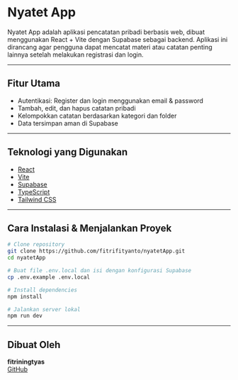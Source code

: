 # Nyatet App

Nyatet App adalah aplikasi pencatatan pribadi berbasis web, dibuat menggunakan React + Vite dengan Supabase sebagai backend. Aplikasi ini dirancang agar pengguna dapat mencatat materi atau catatan penting lainnya setelah melakukan registrasi dan login.

---

## Fitur Utama

- Autentikasi: Register dan login menggunakan email & password
- Tambah, edit, dan hapus catatan pribadi
- Kelompokkan catatan berdasarkan kategori dan folder
- Data tersimpan aman di Supabase

---

## Teknologi yang Digunakan

- [React](https://reactjs.org/)
- [Vite](https://vitejs.dev/)
- [Supabase](https://supabase.io/)
- [TypeScript](https://www.typescriptlang.org/)
- [Tailwind CSS](https://tailwindcss.com/)

---

## Cara Instalasi & Menjalankan Proyek

```bash
# Clone repository
git clone https://github.com/fitrifityanto/nyatetApp.git
cd nyatetApp

# Buat file .env.local dan isi dengan konfigurasi Supabase
cp .env.example .env.local

# Install dependencies
npm install

# Jalankan server lokal
npm run dev
```

---

## Dibuat Oleh

**fitriningtyas**  
[GitHub](https://github.com/fitrifityanto)
